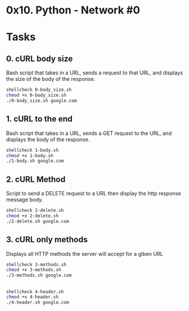 # 0x10. Python - Network #0

# Tasks
## 0. cURL body size
Bash script that takes in a URL, sends a request to that URL, and displays the size of the body of the response.

```bash
shellcheck 0-body_size.sh
chmod +x 0-body_size.sh
./0-body_size.sh google.com
```

## 1. cURL to the end
Bash script that takes in a URL, sends a GET request to the URL, and displays the body of the response.

```bash
shellcheck 1-body.sh
chmod +x 1-body.sh
./1-body.sh google.com
```

## 2. cURL Method
Script to send a DELETE request to a URL then display the http response message body.

```bash
shellcheck 2-delete.sh
chmod +x 2-delete.sh
./2-delete.sh google.com
```

## 3. cURL only methods
Displays all HTTP methods the server will accept for a giben URL

```bash
shellcheck 3-methods.sh
chmod +x 3-methods.sh
./3-methods.sh google.com
```

##
```bash
shellcheck 4-header.sh
chmod +x 4-header.sh
./4-header.sh google.com
```
